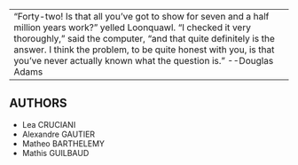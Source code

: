 
<!--
$$\   $$\  $$$$$$\            $$\       
$$ |  $$ |$$  __$$\           $$ |      
$$ |  $$ |\__/  $$ | $$$$$$$\ $$$$$$$\  
$$$$$$$$ | $$$$$$  |$$  _____|$$  __$$\ 
\_____$$ |$$  ____/ \$$$$$$\  $$ |  $$ |
      $$ |$$ |       \____$$\ $$ |  $$ |
      $$ |$$$$$$$$\ $$$$$$$  |$$ |  $$ |
      \__|\________|\_______/ \__|  \__|
-->

<table><tr>
<td>
“Forty-two! Is that all you’ve got to show for seven and a half million years work?”
yelled Loonquawl. “I checked it very thoroughly,” 
said the computer, “and that quite definitely is the answer. 
I think the problem, to be quite honest with you, 
is that you’ve never actually known what the question is.”
--Douglas Adams
</td>
</table></tr>

AUTHORS
--------------
* Lea CRUCIANI
* Alexandre GAUTIER
* Matheo BARTHELEMY
* Mathis GUILBAUD


